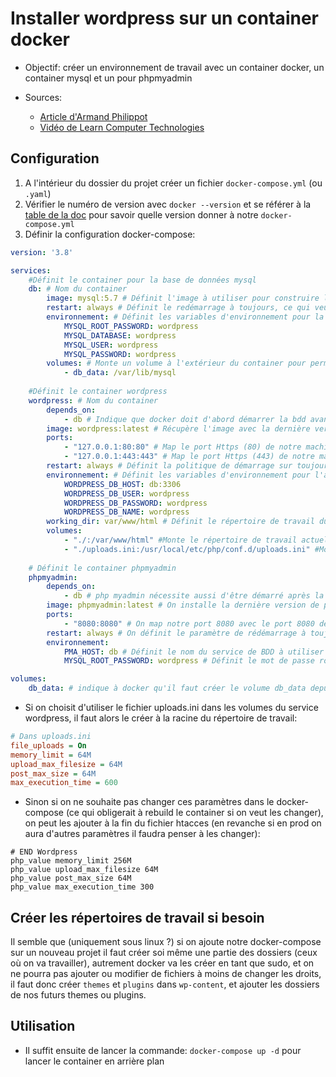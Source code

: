 # Installer wordpress sur un container docker

- Objectif: créer un environnement de travail avec un container docker, un container mysql et un pour phpmyadmin

- Sources: 
    - [Article d'Armand Philippot](https://www.armandphilippot.com/article/docker-installation-wordpress)
    - [Vidéo de Learn Computer Technologies](https://www.youtube.com/watch?v=Tcxwq048ZMc)

## Configuration
1. A l'intérieur du dossier du projet créer un fichier ``docker-compose.yml`` (ou ``.yaml``)
2. Vérifier le numéro de version avec ``docker --version`` et se référer à la [table de la doc](https://docs.docker.com/compose/compose-file/compose-versioning/#compatibility-matrix) pour savoir quelle version donner à notre ``docker-compose.yml``
3. Définir la configuration docker-compose:
```yml
version: '3.8'

services:
    #Définit le container pour la base de données mysql
    db: # Nom du container
        image: mysql:5.7 # Définit l'image à utiliser pour construire le container ainsi que la version
        restart: always # Définit le redémarrage à toujours, ce qui veut dire qu'elle démarrera toujours en même temps que les autres container
        environnement: # Définit les variables d'environnement pour la bdd
            MYSQL_ROOT_PASSWORD: wordpress
            MYSQL_DATABASE: wordpress
            MYSQL_USER: wordpress
            MYSQL_PASSWORD: wordpress
        volumes: # Monte un volume à l'extérieur du container pour permettre la perstistence des données
            - db_data: /var/lib/mysql
    
    #Définit le container wordpress
    wordpress: # Nom du container
        depends_on:
            - db # Indique que docker doit d'abord démarrer la bdd avant de démarrer wordpress
        image: wordpress:latest # Récupère l'image avec la dernière version de wordpress
        ports:
            - "127.0.0.1:80:80" # Map le port Https (80) de notre machine sur celui de docker
            - "127.0.0.1:443:443" # Map le port Https (443) de notre machine sur celui de docker
        restart: always # Définit la politique de démarrage sur toujours
        environnement: # Définit les variables d'environnement pour l'accès de wordpress à la bdd
            WORDPRESS_DB_HOST: db:3306
            WORDPRESS_DB_USER: wordpress
            WORDPRESS_DB_PASSWORD: wordpress
            WORDPRESS_DB_NAME: wordpress
        working_dir: var/www/html # Définit le répertoire de travail du container
        volumes:
            - "./:/var/www/html" #Monte le répertoire de travail actuel (./) sur le container wordpress
            - "./uploads.ini:/usr/local/etc/php/conf.d/uploads.ini" #Monte le fichier uploads.ini sur le répertoire de configuration de php du container, note: si on choisit d'augmenter les limites d'upload, la limitation de mémoire,... dans un fichier htaccess ceci n'est pas nécessaire
    
    # Définit le container phpmyadmin
    phpmyadmin:
        depends_on:
            - db # php myadmin nécessite aussi d'être démarré après la bdd
        image: phpmyadmin:latest # On installe la dernière version de php admin
        ports:
            - "8080:8080" # On map notre port 8080 avec le port 8080 de docker, car wordpress utilise déjà le port 80 (8080 est un port alternatif pour le http)
        restart: always # On définit le paramètre de rédémarrage à toujours
        environnement:
            PMA_HOST: db # Définit le nom du service de BDD à utiliser
            MYSQL_ROOT_PASSWORD: wordpress # Définit le mot de passe root à utiliser

volumes:
    db_data: # indique à docker qu'il faut créer le volume db_data depuis le volume définit dans le container MySql
```
- Si on choisit d'utiliser le fichier uploads.ini dans les volumes du service wordpress, il faut alors le créer à la racine du répertoire de travail:
```ini
# Dans uploads.ini
file_uploads = On
memory_limit = 64M
upload_max_filesize = 64M
post_max_size = 64M
max_execution_time = 600
```
- Sinon si on ne souhaite pas changer ces paramètres dans le docker-compose (ce qui obligerait à rebuild le container si on veut les changer), on peut les ajouter à la fin du fichier htacces (en revanche si en prod on aura d'autres paramètres il faudra penser à les changer):
```
# END Wordpress
php_value memory_limit 256M
php_value upload_max_filesize 64M
php_value post_max_size 64M
php_value max_execution_time 300
```

## Créer les répertoires de travail si besoin
Il semble que (uniquement sous linux ?) si on ajoute notre docker-compose sur un nouveau projet il faut créer soi même une partie des dossiers (ceux où on va travailler), autrement docker va les créer en tant que sudo, et on ne pourra pas ajouter ou modifier de fichiers à moins de changer les droits, il faut donc créer ``themes`` et ``plugins`` dans ``wp-content``, et ajouter les dossiers de nos futurs themes ou plugins.

## Utilisation
- Il suffit ensuite de lancer la commande: ``docker-compose up -d`` pour lancer le container en arrière plan